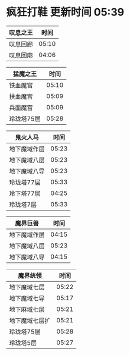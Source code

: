 # 疯狂打鞋 更新时间 05:39

| 叹息之王   | 时间    |
|--------|-------|
| 叹息回廊 | 05:10 |
| 叹息回廓 | 04:06 |

| 猛魔之王   | 时间    |
|--------|-------|
| 铁血魔宫 | 05:10 |
| 扶血魔宫 | 05:09 |
| 兵面魔宫 | 05:09 |
| 玲珑塔75层 | 05:28 |

| 鬼火人马   | 时间    |
|--------|-------|
| 地下魔域作层 | 05:23 |
| 地下魔域八层 | 05:23 |
| 地下魔域八导 | 05:23 |
| 玲珑塔77层 | 05:33 |
| 玲下塔77层 | 04:25 |
| 玲珑塔7层 | 05:33 |

| 魔界巨兽   | 时间    |
|--------|-------|
| 地下魔域作层 | 04:15 |
| 地下魔域八层 | 05:23 |
| 地下魔域八导 | 04:15 |

| 魔界统领   | 时间    |
|--------|-------|
| 地下魔域七层 | 05:22 |
| 地下魔域七导 | 05:17 |
| 地下麻域七层 | 05:21 |
| 地下魔域七层扩 | 05:21 |
| 玲珑塔75层 | 05:28 |
| 玲珑塔5层 | 05:27 |